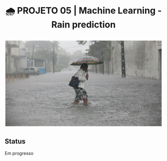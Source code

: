 <a name="topo"></a>
<h1 align="center"> 🌧️ PROJETO 05 | Machine Learning - Rain prediction <br></br>
  <img width=500 src="https://github.com/alexandrenussbacher/Ironhack-Projetos/blob/main/Projeto%2005%20-%20Rain%20prediction/imagens/chuva.jpg" alt="Chuva"/>
</h>

## Status

Em progresso
